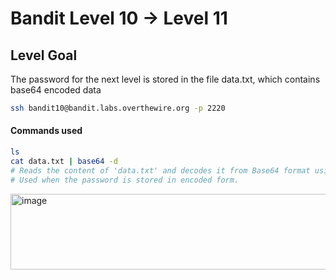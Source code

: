 # Bandit Level 10 → Level 11

## Level Goal
The password for the next level is stored in the file data.txt, which contains base64 encoded data

```bash
ssh bandit10@bandit.labs.overthewire.org -p 2220
```
#### Commands used
```bash
ls
cat data.txt | base64 -d
# Reads the content of 'data.txt' and decodes it from Base64 format using 'base64 -d'.
# Used when the password is stored in encoded form.
```

<img width="814" height="121" alt="image" src="https://github.com/user-attachments/assets/654982e6-c6d7-4572-94dd-a7a65329cb33" />

